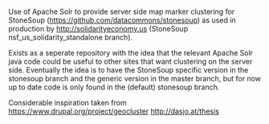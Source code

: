 Use of Apache Solr to provide server side map marker clustering for StoneSoup (https://github.com/datacommons/stonesoup) as used in production by http://solidarityeconomy.us (StoneSoup nsf_us_solidarity_standalone branch).

Exists as a seperate repository with the idea that the relevant Apache Solr java code could be useful to other sites that want clustering on the server side. Eventually the idea is to have the StoneSoup specific version in the stonesoup branch and the generic version in the master branch, but for now up to date code is only found in the (default) stonesoup branch.

Considerable inspiration taken from
https://www.drupal.org/project/geocluster
http://dasjo.at/thesis